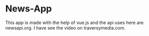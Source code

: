# News-App
This app is made with the help of vue.js and the api uses here are newsapi.org. I have see the video on traversymedia.com. 
